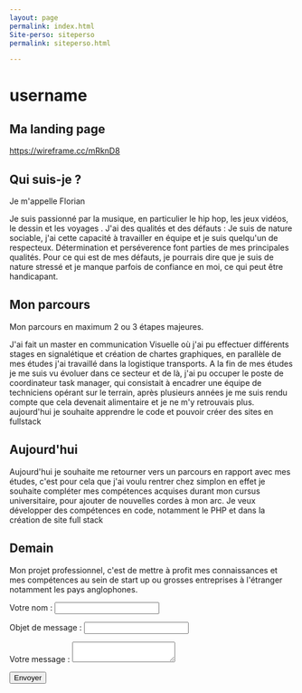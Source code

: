 ```yaml
---
layout: page
permalink: index.html
Site-perso: siteperso
permalink: siteperso.html

---
```




# username

## Ma landing page
https://wireframe.cc/mRknD8

## Qui suis-je ?

Je m'appelle Florian

Je suis passionné par la musique, en particulier le hip hop, les jeux vidéos, le dessin et les voyages .
J'ai des qualités et des défauts : Je suis de nature sociable, j'ai cette capacité à travailler en équipe et je suis quelqu'un de respecteux. Détermination et perséverence font parties de mes principales qualités. Pour ce qui est de mes défauts, je pourrais dire que je suis de nature stressé et je manque parfois de confiance en moi, ce qui peut être handicapant.

## Mon parcours

Mon parcours en maximum 2 ou 3 étapes majeures.

J'ai fait un master en communication Visuelle où j'ai pu effectuer différents stages en signalétique et création de chartes graphiques, en parallèle de mes études j'ai travaillé dans la logistique transports. A la fin de mes études je me suis vu évoluer dans ce secteur et de là, j'ai pu occuper le poste de coordinateur task manager, qui consistait à encadrer une équipe de techniciens opérant sur le terrain, après plusieurs années je me suis rendu compte que cela devenait alimentaire et je ne m'y retrouvais plus.
aujourd'hui je souhaite apprendre le code et pouvoir créer des sites en fullstack

## Aujourd'hui

Aujourd'hui je souhaite me retourner vers un parcours en rapport avec mes études, c'est pour cela que j'ai voulu rentrer chez simplon en effet je souhaite compléter mes compétences acquises durant mon cursus universitaire, pour ajouter de nouvelles cordes à mon arc. 
Je veux développer des compétences en code, notamment le PHP et dans la création de site full stack

## Demain

Mon projet professionnel, c'est de mettre à profit mes connaissances et mes compétences au sein de start up ou grosses entreprises à l'étranger notamment les pays anglophones.

<form class="burger" action="" method="post">
    <p class="bun-top">
        Votre nom : <input type="text" name="name" value="">
    </p>
    <p class="tomato">
        Objet de message : <input type="text" name="object" value="">
    </p>
    <p class="onion"></p>
    <p class="bun-bottom">
        Votre message : <textarea name="message"></textarea>
    </p>
    <p class="plate">
        <input type="submit" value="Envoyer">
    </p>
</form>


